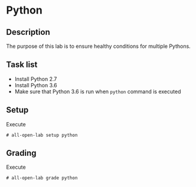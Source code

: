 # Python

## Description
The purpose of this lab is to ensure healthy conditions for multiple Pythons.

## Task list
* Install Python 2.7
* Install Python 3.6
* Make sure that Python 3.6 is run when `python` command is executed

## Setup
Execute
```console
# all-open-lab setup python
```

## Grading
Execute
```console
# all-open-lab grade python
```
